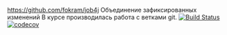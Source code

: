 https://github.com/fokram/job4j
    Объединение зафиксированных изменений
В курсе производилась работа с ветками git.
[![Build Status](https://travis-ci.org/fokram/job4j.svg?branch=master)](https://travis-ci.org/fokram/job4j)
[![codecov](https://codecov.io/gh/fokram/job4j/branch/master/graph/badge.svg)](https://codecov.io/gh/fokram/job4j)
